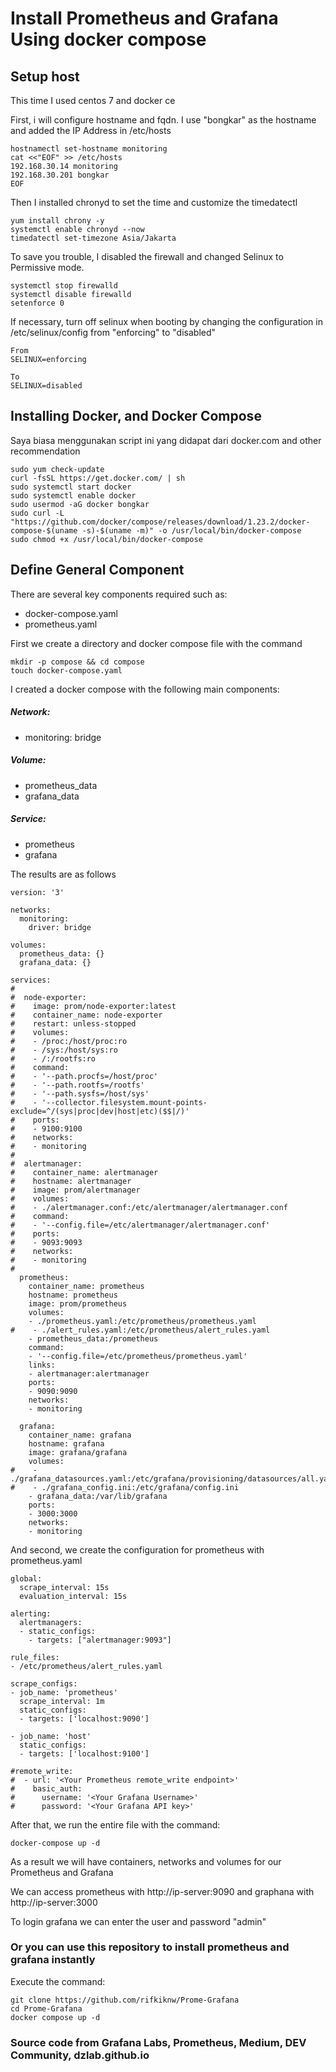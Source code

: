 # Install Prometheus and Grafana Using docker compose

## Setup host
This time I used centos 7 and docker ce

First, i will configure hostname and fqdn. I use "bongkar" as the hostname and added the IP Address in /etc/hosts
```
hostnamectl set-hostname monitoring
cat <<"EOF" >> /etc/hosts
192.168.30.14 monitoring
192.168.30.201 bongkar
EOF
```

Then I installed chronyd to set the time and customize the timedatectl
```
yum install chrony -y
systemctl enable chronyd --now
timedatectl set-timezone Asia/Jakarta
```

To save you trouble, I disabled the firewall and changed Selinux to Permissive mode.
```
systemctl stop firewalld
systemctl disable firewalld
setenforce 0
```

If necessary, turn off selinux when booting by changing the configuration in /etc/selinux/config from "enforcing" to "disabled"
```
From
SELINUX=enforcing

To
SELINUX=disabled
```


## Installing Docker, and Docker Compose
Saya biasa menggunakan script ini yang didapat dari docker.com and other recommendation
```
sudo yum check-update
curl -fsSL https://get.docker.com/ | sh
sudo systemctl start docker
sudo systemctl enable docker
sudo usermod -aG docker bongkar
sudo curl -L "https://github.com/docker/compose/releases/download/1.23.2/docker-compose-$(uname -s)-$(uname -m)" -o /usr/local/bin/docker-compose
sudo chmod +x /usr/local/bin/docker-compose
```


## Define General Component
There are several key components required such as: 
* docker-compose.yaml
* prometheus.yaml

First we create a directory and docker compose file with the command
```
mkdir -p compose && cd compose
touch docker-compose.yaml
```
I created a docker compose with the following main components:

##### Network:
* monitoring: bridge
##### Volume:
* prometheus_data
* grafana_data
##### Service:
* prometheus
* grafana

The results are as follows
```
version: '3'

networks:
  monitoring:
    driver: bridge

volumes:
  prometheus_data: {}
  grafana_data: {}

services:
#
#  node-exporter:
#    image: prom/node-exporter:latest
#    container_name: node-exporter
#    restart: unless-stopped
#    volumes:
#    - /proc:/host/proc:ro
#    - /sys:/host/sys:ro
#    - /:/rootfs:ro
#    command:
#    - '--path.procfs=/host/proc'
#    - '--path.rootfs=/rootfs'
#    - '--path.sysfs=/host/sys'
#    - '--collector.filesystem.mount-points-exclude=^/(sys|proc|dev|host|etc)($$|/)'
#    ports:
#    - 9100:9100
#    networks:
#    - monitoring
#
#  alertmanager:
#    container_name: alertmanager
#    hostname: alertmanager
#    image: prom/alertmanager
#    volumes:
#    - ./alertmanager.conf:/etc/alertmanager/alertmanager.conf
#    command:
#    - '--config.file=/etc/alertmanager/alertmanager.conf'
#    ports:
#    - 9093:9093
#    networks:
#    - monitoring
#
  prometheus:
    container_name: prometheus
    hostname: prometheus
    image: prom/prometheus
    volumes:
    - ./prometheus.yaml:/etc/prometheus/prometheus.yaml
#    - ./alert_rules.yaml:/etc/prometheus/alert_rules.yaml
    - prometheus_data:/prometheus
    command:
    - '--config.file=/etc/prometheus/prometheus.yaml'
    links:
    - alertmanager:alertmanager
    ports:
    - 9090:9090
    networks:
    - monitoring

  grafana:
    container_name: grafana
    hostname: grafana
    image: grafana/grafana
    volumes:
#    - ./grafana_datasources.yaml:/etc/grafana/provisioning/datasources/all.yaml
#    - ./grafana_config.ini:/etc/grafana/config.ini
    - grafana_data:/var/lib/grafana
    ports:
    - 3000:3000
    networks:
    - monitoring

```

And second, we create the configuration for prometheus with prometheus.yaml
```
global:
  scrape_interval: 15s
  evaluation_interval: 15s

alerting:
  alertmanagers:
  - static_configs:
    - targets: ["alertmanager:9093"]

rule_files:
- /etc/prometheus/alert_rules.yaml

scrape_configs:
- job_name: 'prometheus'
  scrape_interval: 1m
  static_configs:
  - targets: ['localhost:9090']

- job_name: 'host'
  static_configs:
  - targets: ['localhost:9100']

#remote_write:
#  - url: '<Your Prometheus remote_write endpoint>'
#    basic_auth:
#      username: '<Your Grafana Username>'
#      password: '<Your Grafana API key>'

```
After that, we run the entire file with the command: 
```
docker-compose up -d
```

As a result we will have containers, networks and volumes for our Prometheus and Grafana

We can access prometheus with http://ip-server:9090 and graphana with http://ip-server:3000

To login grafana we can enter the user and password "admin"


### Or you can use this repository to install prometheus and grafana instantly

Execute the command: 
```
git clone https://github.com/rifkiknw/Prome-Grafana
cd Prome-Grafana
docker compose up -d
```

### Source code from Grafana Labs, Prometheus, Medium, DEV Community, dzlab.github.io
